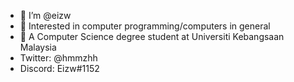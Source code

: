 - 👋 I’m @eizw
- 👀 Interested in computer programming/computers in general
- 🌱 A Computer Science degree student at Universiti Kebangsaan Malaysia
- Twitter: @hmmzhh
- Discord: Eizw#1152

<!---
eizw/eizw is a ✨ special ✨ repository because its `README.md` (this file) appears on your GitHub profile.
You can click the Preview link to take a look at your changes.
--->
